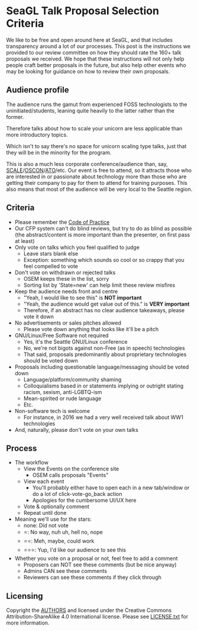 # SeaGL Talk Proposal Selection Criteria

We like to be free and open around here at SeaGL, and that includes transparency around a lot of our processes. This post is the instructions we provided to our review committee on how they should rate the 160+ talk proposals we received. We hope that these instructions will not only help people craft better proposals in the future, but also help other events who may be looking for guidance on how to review their own proposals.

## Audience profile

The audience runs the gamut from experienced FOSS technologists to the uninitiated/students, leaning quite heavily to the latter rather than the former. 

Therefore talks about how to scale your unicorn are less applicable than more introductory topics. 

Which isn't to say there's no space for unicorn scaling type talks, just that they will be in the minority for the program.

This is also a much less corporate conference/audience than, say, [SCALE](http://www.socallinuxexpo.org/scale/16x)/[OSCON](http://oscon.com)/[ATO](http://allthingsopen.org)/etc. Our event is free to attend, so it attracts those who are interested in or passionate about technology more than those who are getting their company to pay for them to attend for training purposes. This also means that most of the audience will be very local to the Seattle region.

## Criteria

* Please remember the [Code of Practice](./code-of-practice.md)
* Our CFP system can't do blind reviews, but try to do as blind as possible (the abstract/content is more important than the presenter, on first pass at least)
* Only vote on talks which you feel qualified to judge
    * Leave stars blank else
    * Exception: something which sounds so cool or so crappy that you feel compelled to vote
* Don't vote on withdrawn or rejected talks
    * OSEM keeps these in the list, sorry
    * Sorting list by 'State=new' can help limit these review misfires
* Keep the audience needs front and centre
    * "Yeah, I would like to see this" is **NOT important**
    * "Yeah, the audience would get value out of this." is **VERY important**
    * Therefore, if an abstract has no clear audience takeaways, please vote it down
* No advertisements or sales pitches allowed
    * Please vote down anything that looks like it'll be a pitch
* GNU/Linux/Free Software not required
    * Yes, it's the Seattle GNU/Linux conference
    * No, we're not bigots against non-Free (as in speech) technologies
    * That said, proposals predominantly about proprietary technologies should be voted down
* Proposals including questionable language/messaging should be voted down
    * Language/platform/community shaming
    * Colloquialisms based in or statements implying or outright stating racism, sexism, anti-LGBTQ-ism
    * Mean-spirited or rude language
    * Etc.
* Non-software tech is welcome
    * For instance, in 2016 we had a very well received talk about WW1 technologies
* And, naturally, please don't vote on your own talks

## Process

* The workflow
    * View the Events on the conference site
        * OSEM calls proposals "Events"
    * View each event
        * You'll probably either have to open each in a new tab/window or do a lot of click-vote-go_back action
        * Apologies for the cumbersome UI/UX here
    * Vote & optionally comment
    * Repeat until done
* Meaning we'll use for the stars:
    * none: Did not vote
    * ⭐️: No way, nuh uh, hell no, nope
    * ⭐️⭐️: Meh, maybe, could work
    * ⭐️⭐️⭐️: Yup, I'd like our audience to see this
* Whether you vote on a proposal or not, feel free to add a comment
    * Proposers can NOT see these comments (but be nice anyway)
    * Admins CAN see these comments
    * Reviewers can see these comments if they click through

## Licensing

Copyright the [AUTHORS](https://github.com/SeaGL/organization/blob/master/AUTHORS.md) and licensed under the Creative Commons Attribution-ShareAlike 4.0 International license. Please see [LICENSE.txt](https://github.com/SeaGL/organization/blob/master/LICENSE.txt) for more information.
